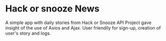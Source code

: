 # Hack or snooze News

A simple app with daily stories from Hack or Snooze API
Project gave insight of the use of Axios and Ajax.
User friendily for sign-up, creation of user's story and logs.

